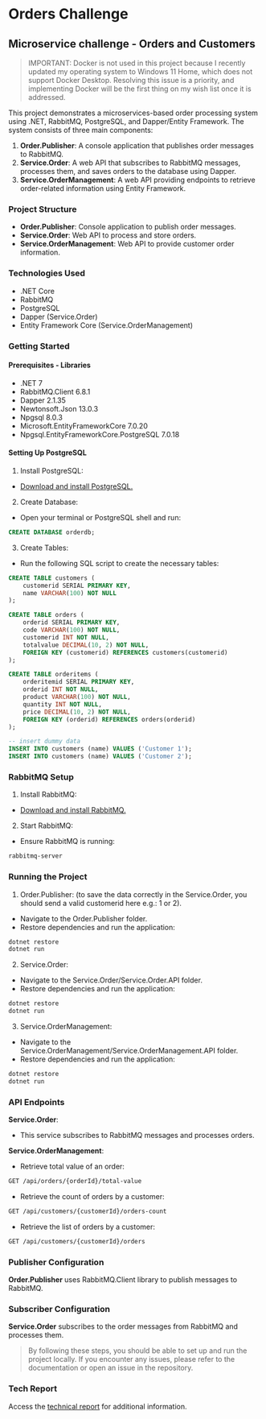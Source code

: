 # Orders Challenge

## Microservice challenge - Orders and Customers

> IMPORTANT: Docker is not used in this project because I recently updated my operating system to Windows 11 Home, which does not support Docker Desktop. Resolving this issue is a priority, and implementing Docker will be the first thing on my wish list once it is addressed.

This project demonstrates a microservices-based order processing system using .NET, RabbitMQ, PostgreSQL, and Dapper/Entity Framework. The system consists of three main components:

1. **Order.Publisher**: A console application that publishes order messages to RabbitMQ.
2. **Service.Order**: A web API that subscribes to RabbitMQ messages, processes them, and saves orders to the database using Dapper.
3. **Service.OrderManagement**: A web API providing endpoints to retrieve order-related information using Entity Framework.

### Project Structure

- **Order.Publisher**: Console application to publish order messages.
- **Service.Order**: Web API to process and store orders.
- **Service.OrderManagement**: Web API to provide customer order information.

### Technologies Used
- .NET Core
- RabbitMQ
- PostgreSQL
- Dapper (Service.Order)
- Entity Framework Core (Service.OrderManagement)

### Getting Started

#### Prerequisites - Libraries
- .NET 7
- RabbitMQ.Client 6.8.1
- Dapper 2.1.35
- Newtonsoft.Json 13.0.3
- Npgsql 8.0.3
- Microsoft.EntityFrameworkCore 7.0.20
- Npgsql.EntityFrameworkCore.PostgreSQL 7.0.18

#### Setting Up PostgreSQL

1. Install PostgreSQL:
- [Download and install PostgreSQL.](https://www.postgresql.org/download/)

2. Create Database:
- Open your terminal or PostgreSQL shell and run:
```sql
CREATE DATABASE orderdb;
```

3. Create Tables:
- Run the following SQL script to create the necessary tables:

```sql
CREATE TABLE customers (
    customerid SERIAL PRIMARY KEY,
    name VARCHAR(100) NOT NULL
);

CREATE TABLE orders (
    orderid SERIAL PRIMARY KEY,
    code VARCHAR(100) NOT NULL,
    customerid INT NOT NULL,
    totalvalue DECIMAL(10, 2) NOT NULL,
    FOREIGN KEY (customerid) REFERENCES customers(customerid)
);

CREATE TABLE orderitems (
    orderitemid SERIAL PRIMARY KEY,
    orderid INT NOT NULL,
    product VARCHAR(100) NOT NULL,
    quantity INT NOT NULL,
    price DECIMAL(10, 2) NOT NULL,
    FOREIGN KEY (orderid) REFERENCES orders(orderid)
);

-- insert dummy data
INSERT INTO customers (name) VALUES ('Customer 1');
INSERT INTO customers (name) VALUES ('Customer 2');
```

### RabbitMQ Setup

1. Install RabbitMQ:
- [Download and install RabbitMQ.](https://www.rabbitmq.com/docs/download)

2. Start RabbitMQ:
- Ensure RabbitMQ is running:
```bash
rabbitmq-server
```

### Running the Project

1. Order.Publisher: (to save the data correctly in the Service.Order, you should send a valid customerid here e.g.: 1 or 2).
- Navigate to the Order.Publisher folder.
- Restore dependencies and run the application:

```bash
dotnet restore
dotnet run
```

2. Service.Order:
- Navigate to the Service.Order/Service.Order.API folder.
- Restore dependencies and run the application:

```bash
dotnet restore
dotnet run
```

3. Service.OrderManagement:
- Navigate to the Service.OrderManagement/Service.OrderManagement.API folder.
- Restore dependencies and run the application:

```bash
dotnet restore
dotnet run
```

### API Endpoints

**Service.Order**:
- This service subscribes to RabbitMQ messages and processes orders.

**Service.OrderManagement**:

- Retrieve total value of an order:
```bash
GET /api/orders/{orderId}/total-value
```

- Retrieve the count of orders by a customer:
```bash
GET /api/customers/{customerId}/orders-count
```

- Retrieve the list of orders by a customer:
```bash
GET /api/customers/{customerId}/orders
```

### Publisher Configuration
**Order.Publisher** uses RabbitMQ.Client library to publish messages to RabbitMQ.

### Subscriber Configuration
**Service.Order** subscribes to the order messages from RabbitMQ and processes them.

> By following these steps, you should be able to set up and run the project locally. If you encounter any issues, please refer to the documentation or open an issue in the repository.

### Tech Report

Access the [technical report](https://docs.google.com/document/d/1-MTEprrOzgiwaEpI-lBqW46dcLWQYjpWC5mVX--2qkM/edit?usp=sharing) for additional information.

